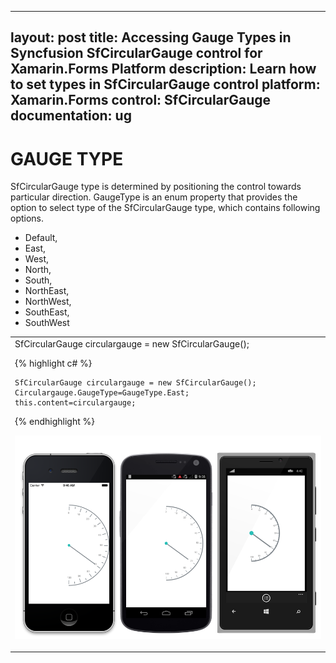 
---
layout: post
title: Accessing Gauge Types in Syncfusion SfCircularGauge control for Xamarin.Forms Platform
description: Learn how to set types in SfCircularGauge control
platform: Xamarin.Forms
control: SfCircularGauge
documentation: ug
---

# GAUGE TYPE

SfCircularGauge type is determined by positioning the control towards particular direction. GaugeType is an enum property that provides the option to select type of the SfCircularGauge type, which contains following options.

* Default,
* East,
* West,
* North,
* South,
* NorthEast,
* NorthWest,
* SouthEast,
* SouthWest

<table>
<tr>
<td>
SfCircularGauge circulargauge = new SfCircularGauge();


{% highlight c# %}

    SfCircularGauge circulargauge = new SfCircularGauge();
    Circulargauge.GaugeType=GaugeType.East;
    this.content=circulargauge;

{% endhighlight %}

![](gauge-type_images/gauge-type.png)
